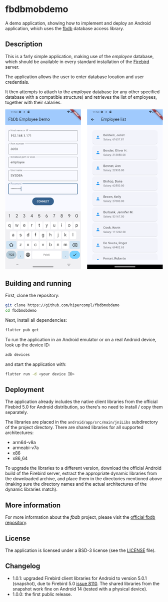 # fbdbmobdemo

A demo application, showing how to implement and deploy an Android application, which uses the [fbdb](https://github.com/hipercompl/fbdb) database access library.

## Description

This is a farly simple application, making use of the *employee* database, which should be available in every standard installation of the [Firebird](https://firebirdsql.org) server.

The application allows the user to enter database location and user credentials.

It then attempts to attach to the *employee* database (or any other specified database with a compatible structure) and retrieves the list of employees, together with their salaries.

![fbdbmobdemo screenshots](fbdbmobdemo_scr.png)

## Building and running
First, clone the repository:
```bash
git clone https://github.com/hipercompl/fbdbmobdemo
cd fbdbmobdemo
```
Next, install all dependencies:
```bash
flutter pub get
```

To run the application in an Android emulator or on a real Android device, look up the device ID:
```bash
adb devices
```
and start the application with:
```bash
flutter run -d <your device ID>
```

## Deployment
The application already includes the native client libraries from the official Firebird 5.0 for Android distribution, so there's no need to install / copy them separately.

The libraries are placed in the `android/app/src/main/jniLibs` subdirectory of the project directory. There are shared libraries for all supported architectures:
- arm64-v8a
- armeabi-v7a
- x86
- x86_64

To upgrade the libraries to a different version, download the official Android build of the Firebird server, extract the appropriate dynamic libraries from the downloaded archive, and place them in the directories mentioned above (making sure the directory names and the actual architectures of the dynamic libraries match).

## More information
For more information about the *fbdb* project, please visit the [official fbdb repository](https://github.com/hipercompl/fbdb).

## License
The application is licensed under a BSD-3 license (see the [LICENSE](https://github.com/hipercompl/fbdb/blob/main/LICENSE) file).

## Changelog
- 1.0.1: upgraded Firebird client libraries for Android to version 5.0.1 (snapshot), due to Firebird 5.0 [issue 8110](https://github.com/FirebirdSQL/firebird/issues/8110). The shared libraries from the snapshot work fine on Android 14 (tested with a physical device).
- 1.0.0: the first public release.